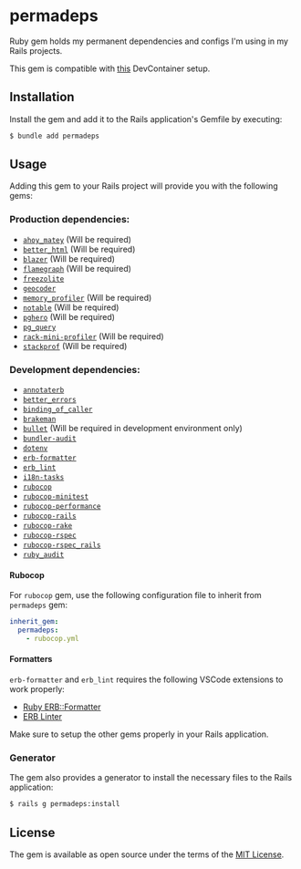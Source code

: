 # permadeps

Ruby gem holds my permanent dependencies and configs I'm using in my Rails projects.

This gem is compatible with [this](https://github.com/AliOsm/ruby-on-rails-devcontainer) DevContainer setup.

## Installation

Install the gem and add it to the Rails application's Gemfile by executing:

```bash
$ bundle add permadeps
```

## Usage

Adding this gem to your Rails project will provide you with the following gems:

### Production dependencies:
- [`ahoy_matey`](https://github.com/ankane/ahoy) (Will be required)
- [`better_html`](https://github.com/Shopify/better-html) (Will be required)
- [`blazer`](https://github.com/ankane/blazer) (Will be required)
- [`flamegraph`](https://github.com/SamSaffron/flamegraph) (Will be required)
- [`freezolite`](https://github.com/ruby-next/freezolite)
- [`geocoder`](https://github.com/alexreisner/geocoder)
- [`memory_profiler`](https://github.com/SamSaffron/memory_profiler) (Will be required)
- [`notable`](https://github.com/ankane/notable) (Will be required)
- [`pghero`](https://github.com/ankane/pghero) (Will be required)
- [`pg_query`](https://github.com/pganalyze/pg_query)
- [`rack-mini-profiler`](https://github.com/MiniProfiler/rack-mini-profiler) (Will be required)
- [`stackprof`](https://github.com/tmm1/stackprof) (Will be required)

### Development dependencies:
- [`annotaterb`](https://github.com/drwl/annotaterb)
- [`better_errors`](https://github.com/BetterErrors/better_errors)
- [`binding_of_caller`](https://github.com/banister/binding_of_caller)
- [`brakeman`](https://github.com/presidentbeef/brakeman)
- [`bullet`](https://github.com/flyerhzm/bullet) (Will be required in development environment only)
- [`bundler-audit`](https://github.com/rubysec/bundler-audit)
- [`dotenv`](https://github.com/bkeepers/dotenv)
- [`erb-formatter`](https://github.com/nebulab/erb-formatter)
- [`erb_lint`](https://github.com/Shopify/erb-lint)
- [`i18n-tasks`](https://github.com/glebm/i18n-tasks)
- [`rubocop`](https://github.com/rubocop/rubocop)
- [`rubocop-minitest`](https://github.com/rubocop/rubocop-minitest)
- [`rubocop-performance`](https://github.com/rubocop/rubocop-performance)
- [`rubocop-rails`](https://github.com/rubocop/rubocop-rails)
- [`rubocop-rake`](https://github.com/rubocop/rubocop-rake)
- [`rubocop-rspec`](https://github.com/rubocop/rubocop-rspec)
- [`rubocop-rspec_rails`](https://github.com/rubocop/rubocop-rspec_rails)
- [`ruby_audit`](https://github.com/civisanalytics/ruby_audit)

#### Rubocop

For `rubocop` gem, use the following configuration file to inherit from `permadeps` gem:

```yml
inherit_gem:
  permadeps:
    - rubocop.yml
```

#### Formatters

`erb-formatter` and `erb_lint` requires the following VSCode extensions to work properly:
- [Ruby ERB::Formatter](https://marketplace.visualstudio.com/items?itemName=elia.erb-formatter)
- [ERB Linter](https://marketplace.visualstudio.com/items?itemName=manuelpuyol.erb-linter)

Make sure to setup the other gems properly in your Rails application.

### Generator

The gem also provides a generator to install the necessary files to the Rails application:

```bash
$ rails g permadeps:install
```

## License

The gem is available as open source under the terms of the [MIT License](https://opensource.org/licenses/MIT).
